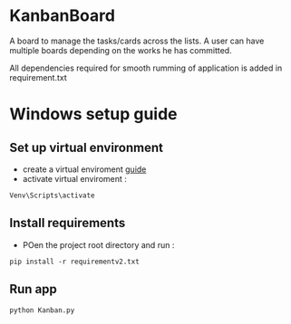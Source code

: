 # KanbanBoard
A board to manage the tasks/cards across the lists. A user can have multiple boards depending on the works he has committed.

All dependencies required for smooth rumming of application is added in requirement.txt

# Windows setup guide

## Set up virtual environment

- create a virtual enviroment [guide](https://docs.python.org/3/library/venv.html)
- activate virtual enviroment :
```
Venv\Scripts\activate
```

## Install requirements

- POen the project root directory and run :
```
pip install -r requirementv2.txt
```

## Run app

```
python Kanban.py
```
